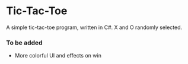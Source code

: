 # Tic-Tac-Toe
A simple tic-tac-toe program, written in C#. X and O randomly selected.

### To be added
* More colorful UI and effects on win
